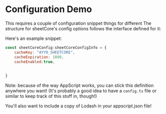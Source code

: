 # Configuration Demo
This requires a couple of configuration snippet things for different 
The structure for sheetCore's config options follows the interface defined for it:

Here's an example snippet:
```js
const sheetCoreConfig:sheetCoreConfigInfo = {
    cacheKey: "AYYO_SHEETCORE",
    cacheExpiration: 1800,
    cacheEnabled:true,
    
    
}
```

Note: because of the way AppScript works, you can stick this definition anywhere you want! (It's probably a good idea to have a ``config.ts`` file or similar to keep track of this stuff in, though!)

You'll also want to include a copy of Lodash in your appscript.json file!

